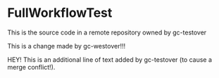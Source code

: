 # FullWorkflowTest

This is the source code in a remote repository owned by gc-testover

This is a change made by gc-westover!!!

HEY! This is an additional line of text added by gc-testover (to cause a merge conflict!).